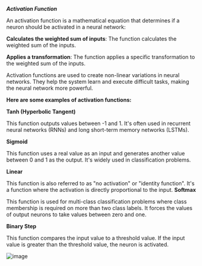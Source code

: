 ***Activation Function***

An activation function is a mathematical equation that determines if a neuron should be activated in a neural network: 

**Calculates the weighted sum of inputs**: The function calculates the weighted sum of the inputs.

**Applies a transformation**: The function applies a specific transformation to the weighted sum of the inputs.

Activation functions are used to create non-linear variations in neural networks. They help the system learn and execute difficult tasks, making the neural network more powerful. 

**Here are some examples of activation functions:**

**Tanh (Hyperbolic Tangent)**

This function outputs values between -1 and 1. It's often used in recurrent neural networks (RNNs) and long short-term memory networks (LSTMs). 

**Sigmoid**

This function uses a real value as an input and generates another value between 0 and 1 as the output. It's widely used in classification problems. 

**Linear**

This function is also referred to as "no activation" or "identity function". It's a function where the activation is directly proportional to the input. 
**Softmax**

This function is used for multi-class classification problems where class membership is required on more than two class labels. It forces the values of output neurons to take values between zero and one. 

**Binary Step**

This function compares the input value to a threshold value. If the input value is greater than the threshold value, the neuron is activated. 


![image](https://github.com/user-attachments/assets/3e5843a9-7472-43ee-9580-631227408c59)

